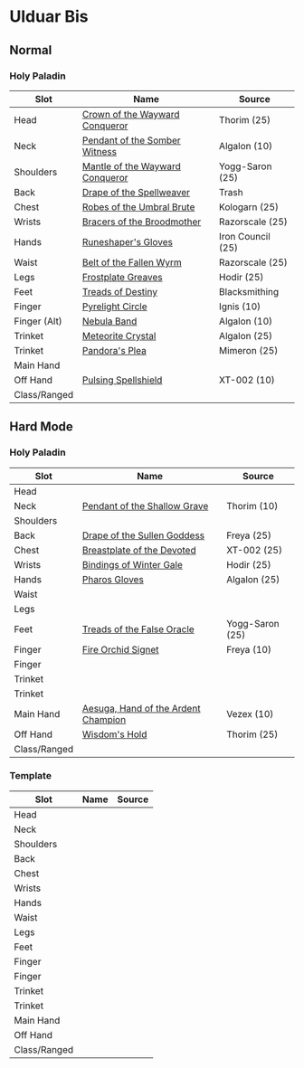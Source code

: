 # Ulduar Bis

## Normal


### Holy Paladin

|  Slot           | Name                                                                                   | Source                     |
|-----------------|--------------------------------------------------------------------------------------- |----------------------------|
| Head            | [Crown of the Wayward Conqueror](https://wotlk.evowow.com/?item=45638)                 | Thorim (25)                |
| Neck            | [Pendant of the Somber Witness](https://wotlk.evowow.com/?item=46047)                  | Algalon (10)               |
| Shoulders       | [Mantle of the Wayward Conqueror](https://wotlk.evowow.com/?item=45656)                | Yogg-Saron (25)            |
| Back            | [Drape of the Spellweaver](https://wotlk.evowow.com/?item=46341)                       | Trash                      |
| Chest           | [Robes of the Umbral Brute](https://wotlk.evowow.com/?item=45272)                      | Kologarn (25)              |
| Wrists          | [Bracers of the Broodmother](https://wotlk.evowow.com/?item=45149)                     | Razorscale (25)            |
| Hands           | [Runeshaper's Gloves](https://wotlk.evowow.com/?item=45239)                            | Iron Council (25)          |
| Waist           | [Belt of the Fallen Wyrm](https://wotlk.evowow.com/?item=45151)                        | Razorscale (25)            |
| Legs            | [Frostplate Greaves](https://wotlk.evowow.com/?item=45452)                             | Hodir (25)                 |
| Feet            | [Treads of Destiny](https://wotlk.evowow.com/?item=45561)                              | Blacksmithing              |
| Finger          | [Pyrelight Circle](https://wotlk.evowow.com/?item=45168)                               | Ignis (10)                 |
| Finger (Alt)    | [Nebula Band](https://wotlk.evowow.com/?item=46046)                                    | Algalon (10)               |
| Trinket         | [Meteorite Crystal](https://wotlk.evowow.com/?item=46051)                              | Algalon (25)               |
| Trinket         | [Pandora's Plea](https://wotlk.evowow.com/?item=45490)                                 | Mimeron (25)               |
| Main Hand       |                                                                                        |                            |
| Off Hand        | [Pulsing Spellshield](https://wotlk.evowow.com/?item=45682)                            | XT-002 (10)                |
| Class/Ranged    |                                                                                        |                            |

## Hard Mode

### Holy Paladin
|  Slot           | Name                                                                                   | Source                     |
|-----------------|--------------------------------------------------------------------------------------- |----------------------------|
| Head            | []()                                                                                   |                            |
| Neck            | [Pendant of the Shallow Grave](https://wotlk.evowow.com/?item=45933)                   | Thorim (10)                |
| Shoulders       | []()                                                                                   |                            |
| Back            | [Drape of the Sullen Goddess](https://wotlk.evowow.com/?item=45486)                    | Freya (25)                 |
| Chest           | [Breastplate of the Devoted](https://wotlk.evowow.com/?item=45445)                     | XT-002 (25)                |
| Wrists          | [Bindings of Winter Gale](https://wotlk.evowow.com/?item=45460)                        | Hodir (25)                 |
| Hands           | [Pharos Gloves](https://wotlk.evowow.com/?item=45665)                                  | Algalon (25)               |
| Waist           | []()                                                                                   |                            |
| Legs            | []()                                                                                   |                            |
| Feet            | [Treads of the False Oracle](https://wotlk.evowow.com/?item=45537)                     | Yogg-Saron (25)            |
| Finger          | [Fire Orchid Signet](https://wotlk.evowow.com/?item=45946)                             | Freya (10)                 |
| Finger          | []()                                                                                   |                            |
| Trinket         | []()                                                                                   |                            |
| Trinket         | []()                                                                                   |                            |
| Main Hand       | [Aesuga, Hand of the Ardent Champion](https://wotlk.evowow.com/?item=46035)            | Vezex (10)                 |
| Off Hand        | [Wisdom's Hold](https://wotlk.evowow.com/?item=45470)                                  | Thorim (25)                |
| Class/Ranged    | []()                                                                                   |                            |

### Template
|  Slot           | Name                                                                                   | Source                     |
|-----------------|--------------------------------------------------------------------------------------- |----------------------------|
| Head            | []()                                                                                   |                            |
| Neck            | []()                                                                                   |                            |
| Shoulders       | []()                                                                                   |                            |
| Back            | []()                                                                                   |                            |
| Chest           | []()                                                                                   |                            |
| Wrists          | []()                                                                                   |                            |
| Hands           | []()                                                                                   |                            |
| Waist           | []()                                                                                   |                            |
| Legs            | []()                                                                                   |                            |
| Feet            | []()                                                                                   |                            |
| Finger          | []()                                                                                   |                            |
| Finger          | []()                                                                                   |                            |
| Trinket         | []()                                                                                   |                            |
| Trinket         | []()                                                                                   |                            |
| Main Hand       | []()                                                                                   |                            |
| Off Hand        | []()                                                                                   |                            |
| Class/Ranged    | []()                                                                                   |                            |
